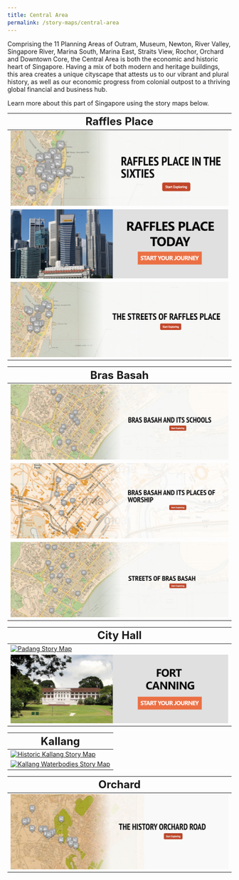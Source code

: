 ```yaml
---
title: Central Area
permalink: /story-maps/central-area
---
```

Comprising the 11 Planning Areas of Outram, Museum, Newton, River Valley, Singapore River, Marina South, Marina East, Straits View,  Rochor, Orchard and Downtown Core, the Central Area is both the economic and historic heart of Singapore. Having a mix of both modern and heritage buildings, this area creates a unique cityscape that attests us to our vibrant and plural history, as well as our economic progress from colonial outpost to a thriving global financial and business hub.

Learn more about this part of Singapore using the story maps below.

|**<font size="5">Raffles Place</font>**| 
| -------- | 
| [![Raffles Place in the Sixties Story Map](/images/storymap-image-raffles-place-sixties.png)](/resource-room/story-maps/raffles-place-in-the-60s) | 
| [![Raffles Place Today Story Map](/images/storymap-image-raffles-place-today.png)](/resource-room/story-maps/raffles-place-today) | 
| [![Raffles Place Streets Story Map](/images/storymap-image-raffles-place-streets.png)](/resource-room/story-maps/streets-of-raffles-place) |

|**<font size="5">Bras Basah</font>**| 
| -------- | 
| [![Bras Basah Schools Story Map](/images/storymap-image-bras-basah-schools.png)](/resource-room/story-maps/bras-basah-schools) | 
| [![Raffles Place Worship Story Map](/images/storymap-image-bras-basah-worship.png)](/resource-room/story-maps/bras-basah-worship) | 
| [![Bras Basah Streets Story Map](/images/storymap-image-bras-basah-streets.png)](/resource-room/story-maps/bras-basah-streets) | 

|**<font size="5">City Hall</font>**| 
| -------- | 
| [![Padang Story Map](/images/storymap-image-padang.png)](/resource-room/story-maps/padang) | 
| [![Fort Canning Story Map](/images/storymap-image-fort-canning.png)](/resource-room/story-maps/fort-canning) | 

|**<font size="5">Kallang</font>**| 
| -------- | 
| [![Historic Kallang Story Map](/images/storymap-image-historic-kallang.png)](/resource-room/story-maps/historic-kallang) | 
| [![Kallang Waterbodies Story Map](/images/storymap-image-kallang-waterbodies-parks.png)](/resource-room/story-maps/the-green-and-blue-of-kallang) | 

|**<font size="5">Orchard</font>**| 
| -------- | 
| [![Historic Kallang Story Map](/images/storymap-image-orchard-road.png)](/resource-room/story-maps/orchard-road) |
